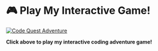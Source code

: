 # 🎮 Play My Interactive Game!

[![Code Quest Adventure](https://img.shields.io/badge/🎮-Play%20Game-brightgreen?style=for-the-badge)](https://han5474ni.github.io/my-game/)

**Click above to play my interactive coding adventure game!**
